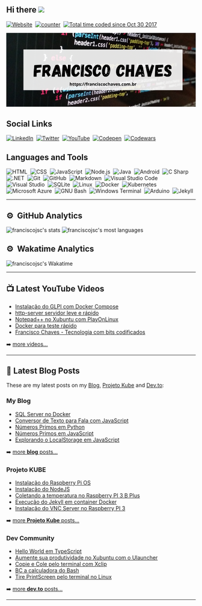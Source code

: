 ## Hi there <a href="https://franciscochaves.com.br"><img src="https://media.giphy.com/media/hvRJCLFzcasrR4ia7z/giphy.gif" width="25px"></a>

[![Website](https://img.shields.io/website?label=franciscochaves.com.br&style=for-the-badge&url=https://franciscochaves.com.br)][website]&nbsp;
[![counter](https://enlwssp2aca3wsc.m.pipedream.net)][github]&nbsp;
<a href="https://wakatime.com/@f1b15b8c-b250-433a-ad23-cc5e05cc371b">
  <img width="260px" src="https://wakatime.com/badge/user/f1b15b8c-b250-433a-ad23-cc5e05cc371b.svg" alt="Total time coded since Oct 30 2017" />
</a>

[![Francisco Chaves][image-franciscochaves]][website]

## Social Links

[![LinkedIn](https://img.shields.io/badge/-LinkedIn-05122A?style=for-the-badge&logo=linkedIn&logoColor=0A66C2)][linkedin]&nbsp;
[![Twitter](https://img.shields.io/badge/-Twitter-05122A?style=for-the-badge&logo=twitter)][twitter]&nbsp;
[![YouTube](https://img.shields.io/badge/-YouTube-05122A?style=for-the-badge&logo=youTube&logoColor=FF0000)][youTube]&nbsp;
[![Codepen](https://img.shields.io/badge/-Codepen-05122A?style=for-the-badge&logo=codepen)][codepen]&nbsp;
[![Codewars](https://img.shields.io/badge/-Codewars-05122A?style=for-the-badge&logo=codewars&logoColor=B1361E)][codewars]&nbsp;

## Languages and Tools

![HTML](https://img.shields.io/badge/-HTML-05122A?style=flat&logo=HTML5)&nbsp;
![CSS](https://img.shields.io/badge/-CSS-05122A?style=flat&logo=CSS3&logoColor=1572B6)&nbsp;
![JavaScript](https://img.shields.io/badge/-JavaScript-05122A?style=flat&logo=javascript)&nbsp;
![Node.js](https://img.shields.io/badge/-Node.js-05122A?style=flat&logo=node.js)&nbsp;
![Java](https://img.shields.io/badge/-Android-05122A?style=flat&logo=android&logoColor=#3DDC84)&nbsp;
![Android](https://img.shields.io/badge/-Java-05122A?style=flat&logo=java&logoColor=007396)&nbsp;
![C Sharp](https://img.shields.io/badge/-C%20Sharp-05122A?style=flat&logo=c%20sharp&logoColor=239120)&nbsp;
![.NET](https://img.shields.io/badge/-.NET-05122A?style=flat&logo=.net&logoColor=512BD4)&nbsp;
![Git](https://img.shields.io/badge/-Git-05122A?style=flat&logo=git)&nbsp;
![GitHub](https://img.shields.io/badge/-GitHub-05122A?style=flat&logo=github)&nbsp;
![Markdown](https://img.shields.io/badge/-Markdown-05122A?style=flat&logo=markdown)&nbsp;
![Visual Studio Code](https://img.shields.io/badge/-Visual%20Studio%20Code-05122A?style=flat&logo=visual-studio-code&logoColor=007ACC)&nbsp;
![Visual Studio](https://img.shields.io/badge/-Visual%20Studio-05122A?style=flat&logo=visual%20studio&logoColor=5C2D91)&nbsp;
![SQLite](https://img.shields.io/badge/-SQLite-05122A?style=flat&logo=sqlite&logoColor=003B57)&nbsp;
![Linux](https://img.shields.io/badge/-Linux-05122A?style=flat&logo=linux)&nbsp;
![Docker](https://img.shields.io/badge/-Docker-05122A?style=flat&logo=docker)&nbsp;
![Kubernetes](https://img.shields.io/badge/-Kubernetes-05122A?style=flat&logo=kubernetes)&nbsp;
![Microsoft Azure](https://img.shields.io/badge/-Microsoft%20Azure-05122A?style=flat&logo=microsoft%20azure&logoColor=0078D4)&nbsp;
![GNU Bash](https://img.shields.io/badge/-GNU%20Bash-05122A?style=flat&logo=gnu%20bash)&nbsp;
![Windows Terminal](https://img.shields.io/badge/-Windows%20Terminal-05122A?style=flat&logo=windows%20terminal&logoColor=4D4D4D)&nbsp;
![Arduino](https://img.shields.io/badge/-Arduino-05122A?style=flat&logo=arduino)&nbsp;
![Jekyll](https://img.shields.io/badge/-Jekyll-05122A?style=flat&logo=jekyll&logoColor=CC0000)&nbsp;

---

## ⚙️ &nbsp;GitHub Analytics

  <img width="400em" src="https://github-readme-stats.vercel.app/api?username=franciscojsc&show_icons=true&theme=nord" alt="franciscojsc's stats"/>
  <img width="400em" src="https://github-readme-stats.vercel.app/api/top-langs/?username=franciscojsc&layout=compact&theme=nord" alt="franciscojsc's most languages"/>

## ⚙️ &nbsp;Wakatime Analytics

  <img width="400em" src="https://github-readme-stats.vercel.app/api/wakatime?username=francisco&layout=compact&theme=nord" alt="franciscojsc's Wakatime"/>

---

## 📺 Latest YouTube Videos

<!-- YOUTUBE:START -->
- [Instalação do GLPI com Docker Compose](https://www.youtube.com/watch?v=6mS4-UnOl_Y)
- [http-server servidor leve e rápido](https://www.youtube.com/watch?v=mAaONs2E4V4)
- [Notepad++ no Xubuntu com PlayOnLinux](https://www.youtube.com/watch?v=0b2zZV4OcUY)
- [Docker para teste rápido](https://www.youtube.com/watch?v=ulpNlxgo7Tw)
- [Francisco Chaves - Tecnologia com bits codificados](https://www.youtube.com/watch?v=5vvjT2IVkok)
<!-- YOUTUBE:END -->

➡️ [more videos...][youtube]

---

## 📕 Latest Blog Posts

These are my latest posts on my [Blog][website], [Projeto Kube][projetokube] and [Dev.to][dev.to]:

### My Blog

<!-- BLOG:START -->
- [SQL Server no Docker](https://franciscochaves.com.br/blog/sql-server-no-docker/)
- [Conversor de Texto para Fala com JavaScript](https://franciscochaves.com.br/blog/conversor-de-texto-para-fala-com-javascript/)
- [Números Primos em Python](https://franciscochaves.com.br/blog/numeros-primos-em-python/)
- [Números Primos em JavaScript](https://franciscochaves.com.br/blog/numeros-primos-em-javascript/)
- [Explorando o LocalStorage em JavaScript](https://franciscochaves.com.br/blog/explorando-o-localstorage-em-javascript/)
<!-- BLOG:END -->

➡️ [more **blog** posts...][website]

### Projeto KUBE

<!-- PROJETOKUBE:START -->
- [Instalação do Raspberry Pi OS](https://cbsiifslagarto.github.io/projetokube-site/blog/tutoriais/2020/instalacao-raspberry-pi-os-07-17.html)
- [Instalação do NodeJS](https://cbsiifslagarto.github.io/projetokube-site/blog/tutoriais/2020/como-instalar-nodejs-01-19.html)
- [Coletando a temperatura no Raspberry PI 3 B Plus](https://cbsiifslagarto.github.io/projetokube-site/blog/linux/tutoriais/2020/temperatura-no-raspberry-01-19.html)
- [Execução do Jekyll em container Docker](https://cbsiifslagarto.github.io/projetokube-site/blog/linux/tutoriais/2020/como-executar-jekyll-em-container-docker-01-17.html)
- [Instalação do VNC Server no Raspberry PI 3](https://cbsiifslagarto.github.io/projetokube-site/blog/linux/tutoriais/2020/instale-vnc-em-raspberry-pi-01-17.html)
<!-- PROJETOKUBE:END -->

➡️ [more **Projeto Kube** posts...][projetokube]

### Dev Community

<!-- DEVTO:START -->
- [Hello World em TypeScript](https://dev.to/franciscochaves/hello-world-em-typescript-453o)
- [Aumente sua produtividade no Xubuntu com o Ulauncher](https://dev.to/franciscochaves/aumente-sua-produtividade-no-xubuntu-com-o-ulauncher-4375)
- [Copie e Cole pelo terminal com Xclip](https://dev.to/franciscochaves/copie-e-cole-pelo-terminal-com-xclip-27g5)
- [BC a calculadora do Bash](https://dev.to/franciscochaves/bc-a-calculadora-do-bash-4n66)
- [Tire PrintScreen pelo terminal no Linux](https://dev.to/franciscochaves/tire-printscreen-pelo-terminal-no-linux-4594)
<!-- DEVTO:END -->

➡️ [more **dev.to** posts...][dev.to]

---

[website]: https://franciscochaves.com.br
[github]: https://github.com/franciscojsc
[twitter]: https://twitter.com/fr_develop
[youtube]: https://youtube.com/channel/UCuv8zD3yTjSRlJYLUUqY2_A
[linkedin]: https://www.linkedin.com/in/chavesfrancisco
[codepen]: https://codepen.io/franciscochaves
[codewars]: https://www.codewars.com/users/franciscochaves
[wakatime]: https://wakatime.com/@f1b15b8c-b250-433a-ad23-cc5e05cc371b
[dev.to]: https://dev.to/franciscochaves
[projetokube]: https://cbsiifslagarto.github.io/projetokube-site/blog/
[image-franciscochaves]: franciscochaves-github.png
